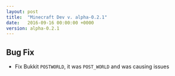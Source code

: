 ```yaml
---
layout: post
title:  "Minecraft Dev v. alpha-0.2.1"
date:   2016-09-16 00:00:00 +0000
version: alpha-0.2.1
---
```

## Bug Fix

* Fix Bukkit `POSTWORLD`, it was `POST_WORLD` and was causing issues
